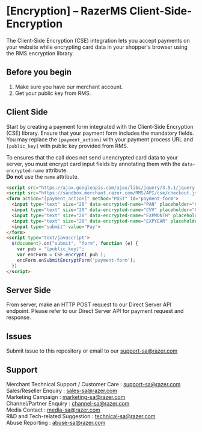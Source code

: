 
# [Encryption] – RazerMS Client-Side-Encryption
The Client-Side Encryption (CSE) integration lets you accept payments on your website while encrypting card data in your shopper's browser using the RMS encryption library.

## Before you begin
1) Make sure you have our merchant account.
2) Get your public key from RMS.

## Client Side
Start by creating a payment form integrated with the Client-Side Encryption (CSE) library. Ensure that your payment form includes the mandatory fields. You may replace the `[payment_action]` with your payment process URL and `[public_key]` with public key provided from RMS.

To ensures that the call does not send unencrypted card data to your server, you must encrypt card input fields by annotating them with the `data-encrypted-name` attribute.  
**Do not** use the `name` attribute.

```html
<script src="https://ajax.googleapis.com/ajax/libs/jquery/3.5.1/jquery.min.js"></script>
<script src="https://sandbox.merchant.razer.com/RMS/API/cse/checkout.js"></script>
<form action="[payment_action]" method="POST" id="payment-form">
  <input type="text" size="20" data-encrypted-name="PAN" placeholder="CC NUM" maxlength="16" required/>
  <input type="text" size="20" data-encrypted-name="CVV" placeholder="CVV" maxlength="3" required/>
  <input type="text" size="20" data-encrypted-name="EXPMONTH" placeholder="EXPMONTH [12]" maxlength="2" required/>
  <input type="text" size="20" data-encrypted-name="EXPYEAR" placeholder="EXPYEAR [2020]" min="4" maxlength="4" required/>
  <input type="submit" value="Pay">
</form>
<script type="text/javascript">
  $(document).on("submit", "form", function (e) {
    var pub = "[public_key]";
    var encForm = CSE.encrypt( pub );
    encForm.onSubmitEncryptForm('payment-form');
  })
</script>
```        
## Server Side
From server, make an HTTP POST request to our Direct Server API endpoint. Please refer to our Direct Server API for payment request and response.

Issues
------------

Submit issue to this repository or email to our support-sa@razer.com


Support
-------

Merchant Technical Support / Customer Care : support-sa@razer.com <br>
Sales/Reseller Enquiry : sales-sa@razer.com <br>
Marketing Campaign : marketing-sa@razer.com <br>
Channel/Partner Enquiry : channel-sa@razer.com <br>
Media Contact : media-sa@razer.com <br>
R&D and Tech-related Suggestion : technical-sa@razer.com <br>
Abuse Reporting : abuse-sa@razer.com

